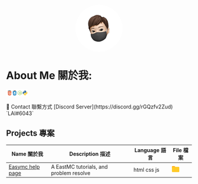 <p align="center">    
    <img style="border-radius: 100px" width="128" height="128" src="LAI.png">
</p>
<h1>About Me 關於我:</h1>
<p><img height="20" src="lang.png"></p>
🎈 Contact 聯繫方式 [Discord Server](https://discord.gg/rGQzfv2Zud) `LAI#6043`

<p>
<h2>Projects 專案</h2>
</p>

<table>
	<thead>
		<tr>
		<th>Name 關於我</th>
		<th>Description 描述</th>
		<th>Language 語言</th>
		<th>File 檔案</th>
		</tr>
	</thead>
	<tbody>
		<tr>
			<td><a href="https://github.com/fosscord/fosscord">Easymc help page</a></td>
			<td>A EastMC tutorials, and problem resolve</td>
			<td>html css js</td>
			<td><img height="16" src="png/file.png"></td>
		</tr>
	</tbody>
</table>
